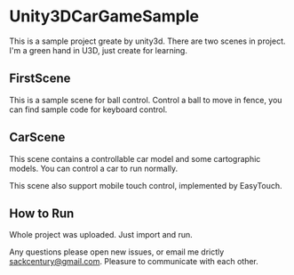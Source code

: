 # Unity3DCarGameSample
This is a sample project greate by unity3d. There are two scenes in project.
I'm a green hand in U3D, just create for learning.

## FirstScene
This is a sample scene for ball control. Control a ball to move in fence, you can find sample code for keyboard control.

## CarScene
This scene contains a controllable car model and some cartographic models. You can control a car to run normally.

This scene also support mobile touch control, implemented by EasyTouch.

## How to Run
Whole project was uploaded. Just import and run.

Any questions please open new issues, or email me drictly <sackcentury@gmail.com>.
Pleasure to communicate with each other.
